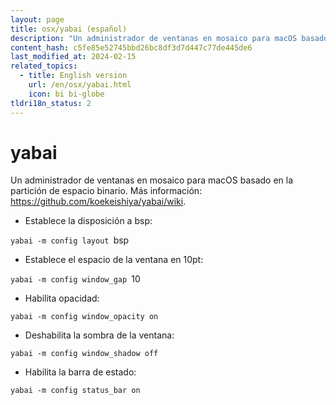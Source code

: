```yaml
---
layout: page
title: osx/yabai (español)
description: "Un administrador de ventanas en mosaico para macOS basado en la partición de espacio binario."
content_hash: c5fe85e52745bbd26bc8df3d7d447c77de445de6
last_modified_at: 2024-02-15
related_topics:
  - title: English version
    url: /en/osx/yabai.html
    icon: bi bi-globe
tldri18n_status: 2
---
```

# yabai

Un administrador de ventanas en mosaico para macOS basado en la partición de espacio binario.
Más información: <https://github.com/koekeishiya/yabai/wiki>.

- Establece la disposición a bsp:

`yabai -m config layout `<span class="tldr-var badge badge-pill bg-dark-lm bg-white-dm text-white-lm text-dark-dm font-weight-bold">bsp</span>

- Establece el espacio de la ventana en 10pt:

`yabai -m config window_gap `<span class="tldr-var badge badge-pill bg-dark-lm bg-white-dm text-white-lm text-dark-dm font-weight-bold">10</span>

- Habilita opacidad:

`yabai -m config window_opacity on`

- Deshabilita la sombra de la ventana:

`yabai -m config window_shadow off`

- Habilita la barra de estado:

`yabai -m config status_bar on`
